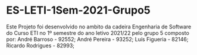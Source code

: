 # ES-LETI-1Sem-2021-Grupo5
Este Projeto foi desenvolvido no ambito da cadeira Engenharia de Software do Curso ETI no 1º semestre do ano letivo 2021/22
pelo grupo 5 composto por:
  André Barroso - 92552;
  André Pereira - 93252;
  Luís Figueria - 82146;
  Ricardo Rodrigues - 82993;
